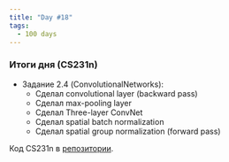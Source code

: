 ```yaml
---
title: "Day #18"
tags:
  - 100 days
---
```


### Итоги дня (CS231n)
* Задание 2.4 (ConvolutionalNetworks): 
	* Сделал convolutional layer (backward pass)
	* Сделал max-pooling layer
	* Сделал Three-layer ConvNet
	* Сделал spatial batch normalization
	* Сделал spatial group normalization (forward pass)

Код CS231n в [репозитории](https://github.com/ningeen/stanford_cs231n).